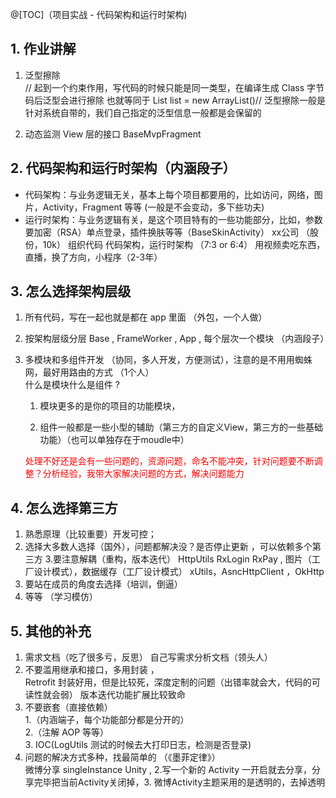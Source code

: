 @[TOC]（项目实战 - 代码架构和运行时架构)

## 1. 作业讲解
1. 泛型擦除  
// 起到一个约束作用，写代码的时候只能是同一类型，在编译生成 Class 字节码后泛型会进行擦除 也就等同于 List list = new ArrayList()// 泛型擦除一般是针对系统自带的，我们自己指定的泛型信息一般都是会保留的

2. 动态监测 View 层的接口
BaseMvpFragment 


## 2. 代码架构和运行时架构（内涵段子）
- 代码架构：与业务逻辑无关，基本上每个项目都要用的，比如访问，网络，图片，Activity，Fragment 等等 (一般是不会变动，多下些功夫)
- 运行时架构：与业务逻辑有关，是这个项目特有的一些功能部分，比如，参数要加密（RSA）单点登录，插件换肤等等（BaseSkinActivity）
xx公司 （股份，10k） 组织代码 代码架构，运行时架构 （7:3 or 6:4） 用视频卖吃东西，直播，换了方向，小程序（2-3年）


## 3. 怎么选择架构层级
1. 所有代码，写在一起也就是都在 app 里面 （外包，一个人做）
2. 按架构层级分层  Base , FrameWorker , App , 每个层次一个模块  （内涵段子）
3. 多模块和多组件开发   （协同，多人开发，方便测试），注意的是不用用蜘蛛网，最好用路由的方式  （1个人）  
      什么是模块什么是组件 ?  
     
    1. 模块更多的是你的项目的功能模块，  
    
    2. 组件一般都是一些小型的辅助（第三方的自定义View，第三方的一些基础功能）（也可以单独存在于moudle中）  

    <font color=red>处理不好还是会有一些问题的，资源问题，命名不能冲突，针对问题要不断调整？分析经验，我带大家解决问题的方式，解决问题能力</font>


## 4. 怎么选择第三方
1. 熟悉原理（比较重要）开发可控；
2. 选择大多数人选择（国外），问题都解决没？是否停止更新 ，可以依赖多个第三方 
3.要注意解耦（重构，版本迭代） HttpUtils RxLogin RxPay , 图片（工厂设计模式），数据缓存（工厂设计模式） xUtils，AsncHttpClient ，OkHttp 
4. 要站在成员的角度去选择（培训，倒逼） 
5. 等等 （学习模仿）


## 5. 其他的补充
1. 需求文档（吃了很多亏，反思）  自己写需求分析文档（领头人）
2. 不要滥用继承和接口，多用封装   ，   
    Retrofit 封装好用，但是比较死，深度定制的问题（出错率就会大，代码的可读性就会弱） 版本迭代功能扩展比较致命
3. 不要嵌套（直接依赖）  
    1.（内涵端子，每个功能部分都是分开的）   
    2.（注解 AOP 等等）    
    3. IOC(LogUtils 测试的时候去大打印日志，检测是否登录) 
4. 问题的解决方式多种，找最简单的 （《墨菲定律》）  
微博分享 singleInstance Unity ,  2.写一个新的 Activity 一开启就去分享，分享完毕把当前Activity关闭掉，3. 微博Activity主题采用的是透明的，去掉透明
















































































​     


